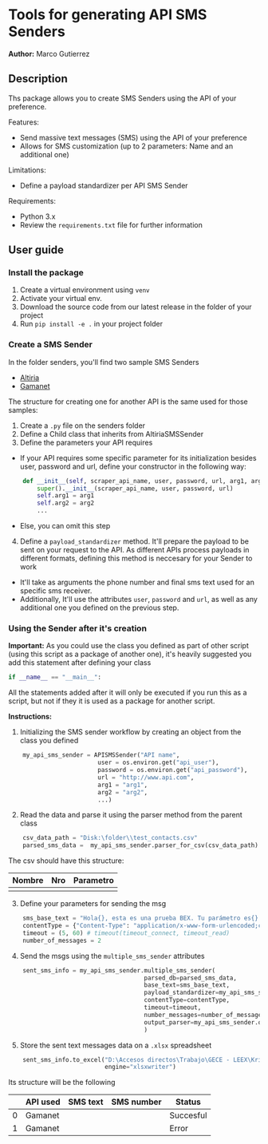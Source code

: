 # Tools for generating API SMS Senders
**Author:** Marco Gutierrez

## Description
Ths package allows you to create SMS Senders using the API of your preference.

Features:
- Send massive text messages (SMS) using the API of your preference
- Allows for SMS customization (up to 2 parameters: Name and an additional one)

Limitations:
- Define a payload standardizer per API SMS Sender

Requirements:
- Python 3.x
- Review the `requirements.txt` file for further information

## User guide

### Install the package

1. Create a virtual environment using `venv`
2. Activate your virtual env.
3. Download the source code from our latest release in the folder of your project
4. Run `pip install -e .` in your project folder

### Create a SMS Sender

In the folder senders, you'll find two sample SMS Senders
- [Altiria](https://github.com/mgutierrezc/sms_api_sender/blob/master/senders/altiria_sms_sender.py)
- [Gamanet](https://github.com/mgutierrezc/sms_api_sender/blob/master/senders/gamanet_sms_sender.py)

The structure for creating one for another API is the same used for those samples:

1. Create a `.py` file on the senders folder
2. Define a Child class that inherits from AltiriaSMSSender
3. Define the parameters your API requires
- If your API requires some specific parameter for its initialization besides user, password and url, define 
your constructor in the following way:

```python
    def __init__(self, scraper_api_name, user, password, url, arg1, arg2, ...):
        super().__init__(scraper_api_name, user, password, url)
        self.arg1 = arg1
        self.arg2 = arg2
        ...
```
- Else, you can omit this step

4.  Define a `payload_standardizer` method. It'll prepare the payload to be sent on your request to the API.
As different APIs process payloads in different formats, defining this method is neccesary for your Sender to work

- It'll take as arguments the phone number and final sms text used for an specific sms receiver. 
- Additionally, It'll use the attributes `user`, `password` and `url`, as well as any
additional one you defined on the previous step.

### Using the Sender after it's creation

**Important:**
As you could use the class you defined as part of other script (using this script as a package of another one), 
it's heavily suggested you add this statement after defining your class

```python
if __name__ == "__main__":
```

All the statements added after it will only be executed if you run this as a script, but not if they it is used as
a package for another script.

**Instructions:**
1. Initializing the SMS sender workflow by creating an object from the class you defined

```python
    my_api_sms_sender = APISMSSender("API name", 
                         user = os.environ.get("api_user"),
                         password = os.environ.get("api_password"),
                         url = "http://www.api.com",
                         arg1 = "arg1",
                         arg2 = "arg2",
                         ...)
```

2. Read the data and parse it using the parser method from the parent class

```python
    csv_data_path = "Disk:\folder\\test_contacts.csv"
    parsed_sms_data =  my_api_sms_sender.parser_for_csv(csv_data_path)
```

The csv should have this structure:

| Nombre | Nro | Parametro |
|--------|-----|-----------|
|        |     |           |

3. Define your parameters for sending the msg

```python
    sms_base_text = "Hola{}, esta es una prueba BEX. Tu parámetro es{}. Si funciona, escríbele un wsp a Marco"
    contentType = {"Content-Type": "application/x-www-form-urlencoded;charset=utf-8"}
    timeout = (5, 60) # timeout(timeout_connect, timeout_read)
    number_of_messages = 2 
```

4. Send the msgs using the `multiple_sms_sender` attributes

```python
    sent_sms_info = my_api_sms_sender.multiple_sms_sender(
                                      parsed_db=parsed_sms_data,
                                      base_text=sms_base_text,
                                      payload_standardizer=my_api_sms_sender.payload_standardizer,
                                      contentType=contentType,
                                      timeout=timeout,
                                      number_messages=number_of_messages,
                                      output_parser=my_api_sms_sender.output_parser
                                      )
```

5. Store the sent text messages data on a `.xlsx` spreadsheet

```python
    sent_sms_info.to_excel("D:\Accesos directos\Trabajo\GECE - LEEX\Kristian\Projects\Agua\output_info\\test_1.xlsx",
                           engine="xlsxwriter")
```

Its structure will be the following

|   | API used | SMS text | SMS number | Status    |
|---|----------|----------|------------|-----------|
| 0 | Gamanet  |          |            | Succesful |
| 1 | Gamanet  |          |            | Error     |
